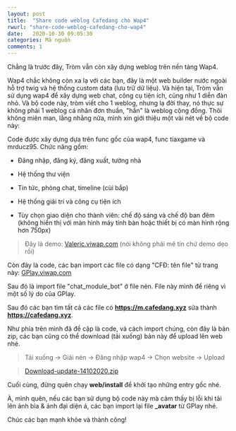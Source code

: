 ```yaml
---
layout: post
title:  "Share code weblog Cafedang cho Wap4"
rwurl: "share-code-weblog-cafedang-cho-wap4"
date:   2020-10-30 09:05:30
categories: Mã nguồn
comments: 1
---
```

Chẳng là trước đây, Tròm vẫn còn xây dựng weblog trên nền tảng Wap4. 

Wap4 chắc không còn xa lạ với các bạn, đây là một web builder nước ngoài hỗ trợ twig và hệ thống custom data (lưu trữ dữ liệu). Và hiện tại, Tròm vẫn sử dụng wap4 để xây dựng web chat, công cụ tiện ích, cũng như 1 diễn đàn nhỏ. Và bộ code này, tròm viết cho 1 weblog, nhưng lạ đời thay, nó thực sự không phải 1 weblog cá nhân đơn thuần, "hắn" là weblog cộng đồng. Thôi không miên man, lằng nhằng nữa, mình xin giới thiệu một vài nét về bộ code này:

Code được xây dựng dựa trên func gốc của wap4, func tiaxgame và mrducz95. Chức năng gồm:

- Đăng nhập, đăng ký, đăng xuất, tường nhà

- Hệ thống thư viện

- Tin tức, phòng chat, timeline (cùi bắp)

- Hệ thống giải trí và công cụ tiện ích

- Tùy chọn giao diện cho thành viên: chế độ sáng và chế độ ban đêm (không hiển thị với màn hình máy tính bàn hoặc thiết bị có màn hình rộng hơn 750px)

> Đây là demo: [Valeric.viwap.com](http://valeric.viwap.com) (nói không phải mê tín chứ demo dẹo rồi)

Còn đây là code, các bạn import các file có dạng "CFĐ: tên file" từ trang này: [GPlay.viwap.com](http://gplay.viwap.com)

Sau đó là import file "chat_module_bot" ở file nén. File này mình để riêng vì một số lý do của GPlay.

Sau đó các bạn tìm tất cả các file có <strong>https://m.cafedang.xyz</strong> sửa thành <strong>https://cafedang.xyz</strong>.

Như phía trên mình đã đề cập là code, và cách import chúng, còn đây là bản zip, các bạn cũng có thể download (tải xuống) bản này để upload lên web nhé.

> Tải xuống -> Giải nén -> Đăng nhập wap4 -> Chọn website -> Upload

> [Download-update-14102020.zip](https://cafedang.xyz/wap4/cafedang/download-update-14102020.zip)

Cuối cùng, đừng quên chạy <strong>web/install</strong> để khởi tạo những entry gốc nhé.

À, mình quên, nếu các bạn sử dụng bộ code này mà cảm thấy bị lỗi khi tải lên ảnh bìa & ảnh đại diện á, các bạn import lại file <strong>_avatar</strong> từ GPlay nhé.

Chúc các bạn mạnh khỏe và thành công!